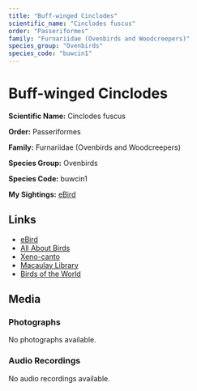 ```yaml
---
title: "Buff-winged Cinclodes"
scientific_name: "Cinclodes fuscus"
order: "Passeriformes"
family: "Furnariidae (Ovenbirds and Woodcreepers)"
species_group: "Ovenbirds"
species_code: "buwcin1"
---
```


# Buff-winged Cinclodes

**Scientific Name:** Cinclodes fuscus

**Order:** Passeriformes

**Family:** Furnariidae (Ovenbirds and Woodcreepers)

**Species Group:** Ovenbirds

**Species Code:** buwcin1

**My Sightings:** [eBird](https://ebird.org/lifelist?r=world&time=life&spp=buwcin1)

## Links
* [eBird](https://ebird.org/species/buwcin1) 
* [All About Birds](https://www.allaboutbirds.org/guide/buwcin1) 
* [Xeno-canto](https://www.xeno-canto.org/species/buwcin1) 
* [Macaulay Library](https://search.macaulaylibrary.org/catalog?taxonCode=buwcin1&sort=rating_rank_desc)
* [Birds of the World](https://birdsoftheworld.org/bow/species/buwcin1)

## Media
### Photographs
No photographs available.

### Audio Recordings
No audio recordings available.
